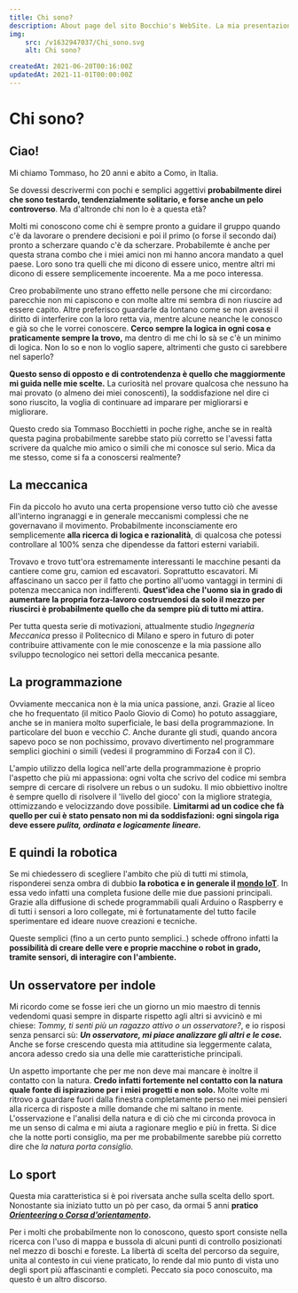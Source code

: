 ```yaml
---
title: Chi sono?
description: About page del sito Bocchio's WebSite. La mia presentazione, i miei interessi, i miei hobby e tutto quello che può servire per capire chi sono e conoscermi meglio. 
img: 
    src: /v1632947037/Chi_sono.svg
    alt: Chi sono?

createdAt: 2021-06-20T00:16:00Z
updatedAt: 2021-11-01T00:00:00Z
---
```


# Chi sono?

<cMedia s="#Chi_sono" :a="img.src" type="svg"></cMedia>

## Ciao!

Mi chiamo Tommaso, ho 20 anni e abito a Como, in Italia.

Se dovessi descrivermi con pochi e semplici aggettivi **probabilmente direi che sono testardo, tendenzialmente solitario, e forse anche un pelo controverso**. Ma d'altronde chi non lo è a questa età?

Molti mi conoscono come chi è sempre pronto a guidare il gruppo quando c'è da lavorare o prendere decisioni e poi il primo (o forse il secondo dai) pronto a scherzare quando c'è da scherzare. Probabilemte è anche per questa strana combo che i miei amici non mi hanno ancora mandato a quel paese. Loro sono tra quelli che mi dicono di essere unico, mentre altri mi dicono di essere semplicemente incoerente. Ma a me poco interessa.

<cMedia s="/v1635370023/Chi%20sono/Al_mare.jpg" c="Al mare si scherza.."></cMedia>


Creo probabilmente uno strano effetto nelle persone che mi circordano: parecchie non mi capiscono e con molte altre mi sembra di non riuscire ad essere capito. Altre preferisco guardarle da lontano come se non avessi il diritto di interferire con la loro retta via, mentre alcune neanche le conosco e già so che le vorrei conoscere.  **Cerco sempre la logica in ogni cosa e praticamente sempre la trovo,** ma dentro di me chi lo sà se c'è un minimo di logica. Non lo so e non lo voglio sapere, altrimenti che gusto ci sarebbere nel saperlo?

**Questo senso di opposto e di controtendenza è quello che maggiormente mi guida nelle mie scelte.** La curiosità nel provare qualcosa che nessuno ha mai provato (o almeno dei miei conoscenti), la soddisfazione nel dire ci sono riuscito, la voglia di continuare ad imparare per migliorarsi e migliorare.

Questo credo sia Tommaso Bocchietti in poche righe, anche se in realtà questa pagina probabilmente sarebbe stato più corretto se l'avessi fatta scrivere da qualche mio amico o simili che mi conosce sul serio. Mica da me stesso, come si fa a conoscersi realmente?

## La meccanica

Fin da piccolo ho avuto una certa propensione verso tutto ciò che avesse all'interno ingranaggi e in generale meccanismi complessi che ne governavano il movimento. Probabilmente inconsciamente ero semplicemente **alla ricerca di logica e razionalità**, di qualcosa che potessi controllare al 100% senza che dipendesse da fattori esterni variabili.

Trovavo e trovo tutt'ora estremamente interessanti le macchine pesanti da cantiere come gru, camion ed escavatori. Soprattutto escavatori. Mi affascinano un sacco per il fatto che portino all'uomo vantaggi in termini di potenza meccanica non indifferenti. **Quest'idea che l'uomo sia in grado di aumentare la propria forza-lavoro costruendosi da solo il mezzo per riuscirci è probabilmente quello che da sempre più di tutto mi attira.**

<cMedia s="/v1635371803/Chi%20sono/Escavatore.png" c="L'ho detto che gli escavatori mi attirano?"></cMedia>

Per tutta questa serie di motivazioni, attualmente studio *Ingegneria Meccanica* presso il Politecnico di Milano e spero in futuro di poter contribuire attivamente con le mie conoscenze e la mia passione allo sviluppo tecnologico nei settori della meccanica pesante.

## La programmazione

Ovviamente meccanica non è la mia unica passione, anzi. Grazie al liceo che ho frequentato (il mitico Paolo Giovio di Como) ho potuto assaggiare, anche se in maniera molto superficiale, le basi della programmazione. In particolare del buon e vecchio *C*. Anche durante gli studi, quando ancora sapevo poco se non pochissimo, provavo divertimento nel programmare semplici giochini o simili (vedesi il programmino di Forza4 con il C).

L'ampio utilizzo della logica nell'arte della programmazione è proprio l'aspetto che più mi appassiona: ogni volta che scrivo del codice mi sembra sempre di cercare di risolvere un rebus o un sudoku. Il mio obbiettivo inoltre è sempre quello di risolvere il 'livello del gioco' con la migliore strategia, ottimizzando e velocizzando dove possibile. **Limitarmi ad un codice che fà quello per cui è stato pensato non mi da soddisfazioni: ogni singola riga deve essere *pulita, ordinata e logicamente lineare.***

## E quindi la robotica

Se mi chiedessero di scegliere l'ambito che più di tutti mi stimola, risponderei senza ombra di dubbio **la robotica e in generale il [mondo IoT](https://it.wikipedia.org/wiki/Internet_delle_cose)**. In essa vedo infatti una completa fusione delle mie due passioni principali. Grazie alla diffusione di schede programmabili quali Arduino o Raspberry e di tutti i sensori a loro collegate, mi è fortunatamente del tutto facile sperimentare ed ideare nuove creazioni e tecniche.

<cMedia s="/v1636152121/Chi%20sono/Raspberry_Arduino.jpg" c="Le schede Raspberry ed Arduino"></cMedia>

Queste semplici (fino a un certo punto semplici..) schede offrono infatti la **possibilità di creare delle vere e proprie macchine o robot in grado, tramite sensori, di interagire con l'ambiente.**

## Un osservatore per indole

Mi ricordo come se fosse ieri che un giorno un mio maestro di tennis vedendomi quasi sempre in disparte rispetto agli altri si avvicinò e mi chiese: *Tommy, ti senti più un ragazzo attivo o un osservatore?*, e io risposi senza pensarci sù: ***Un osservatore, mi piace analizzare gli altri e le cose.*** Anche se forse crescendo questa mia attitudine sia leggermente calata, ancora adesso credo sia una delle mie caratteristiche principali.

Un aspetto importante che per me non deve mai mancare è inoltre il contatto con la natura. **Credo infatti fortemente nel contatto con la natura quale fonte di ispirazione per i miei progetti e non solo.** Molte volte mi ritrovo a guardare fuori dalla finestra completamente perso nei miei pensieri alla ricerca di risposte a mille domande che mi saltano in mente. L'osservazione e l'analisi della natura e di ciò che mi circonda provoca in me un senso di calma e mi aiuta a ragionare meglio e più in fretta. Si dice che la notte porti consiglio, ma per me probabilmente sarebbe più corretto dire che *la natura porta consiglio.*


## Lo sport

Questa mia caratteristica si è poi riversata anche sulla scelta dello sport. Nonostante sia iniziato tutto un pò per caso, da ormai 5 anni **pratico [*Orienteering* o *Corsa d’orientamento*](https://www.fisolombardia.it/wp/che-cose-lorienteering/).**

<cMedia s="/v1632886357/Chi%20sono/Orienteering.jpg" c="Io impegnato durante una gara"></cMedia>

Per i molti che probabilmente non lo conoscono, questo sport consiste nella ricerca con l'uso di mappa e bussola di alcuni punti di controllo posizionati nel mezzo di boschi e foreste. La libertà di scelta del percorso da seguire, unita al contesto in cui viene praticato, lo rende dal mio punto di vista uno degli sport più affascinanti e completi. Peccato sia poco conoscuito, ma questo è un altro discorso.